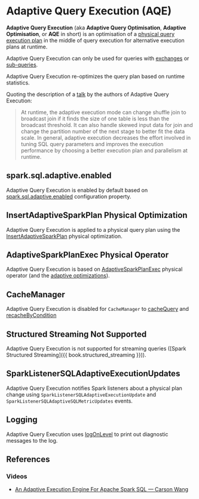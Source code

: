 # Adaptive Query Execution (AQE)

**Adaptive Query Execution** (aka **Adaptive Query Optimisation**, **Adaptive Optimisation**, or **AQE** in short) is an optimisation of a [physical query execution plan](../physical-operators/SparkPlan.md) in the middle of query execution for alternative execution plans at runtime.

Adaptive Query Execution can only be used for queries with [exchanges](../physical-operators/Exchange.md) or [sub-queries](../expressions/SubqueryExpression.md).

Adaptive Query Execution re-optimizes the query plan based on runtime statistics.

Quoting the description of a [talk](#references) by the authors of Adaptive Query Execution:

> At runtime, the adaptive execution mode can change shuffle join to broadcast join if it finds the size of one table is less than the broadcast threshold. It can also handle skewed input data for join and change the partition number of the next stage to better fit the data scale. In general, adaptive execution decreases the effort involved in tuning SQL query parameters and improves the execution performance by choosing a better execution plan and parallelism at runtime.

## spark.sql.adaptive.enabled

Adaptive Query Execution is enabled by default based on [spark.sql.adaptive.enabled](../configuration-properties.md#spark.sql.adaptive.enabled) configuration property.

## InsertAdaptiveSparkPlan Physical Optimization

Adaptive Query Execution is applied to a physical query plan using the [InsertAdaptiveSparkPlan](InsertAdaptiveSparkPlan.md) physical optimization.

## AdaptiveSparkPlanExec Physical Operator

Adaptive Query Execution is based on [AdaptiveSparkPlanExec](AdaptiveSparkPlanExec.md) physical operator (and the [adaptive optimizations](AdaptiveSparkPlanExec.md#queryStageOptimizerRules)).

## CacheManager

Adaptive Query Execution is disabled for `CacheManager` to [cacheQuery](../CacheManager.md#cacheQuery) and [recacheByCondition](../CacheManager.md#recacheByCondition)

## Structured Streaming Not Supported

Adaptive Query Execution is not supported for streaming queries ([Spark Structured Streaming]({{ book.structured_streaming }})).

## SparkListenerSQLAdaptiveExecutionUpdates

Adaptive Query Execution notifies Spark listeners about a physical plan change using `SparkListenerSQLAdaptiveExecutionUpdate` and `SparkListenerSQLAdaptiveSQLMetricUpdates` events.

## Logging

Adaptive Query Execution uses [logOnLevel](AdaptiveSparkPlanExec.md#logOnLevel) to print out diagnostic messages to the log.

## References

### Videos

* [An Adaptive Execution Engine For Apache Spark SQL &mdash; Carson Wang](https://youtu.be/FZgojLWdjaw)
